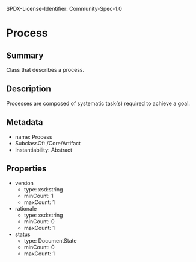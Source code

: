 SPDX-License-Identifier: Community-Spec-1.0

# Process

## Summary

Class that describes a process.

## Description

Processes are composed of systematic task(s) required to achieve a goal.

## Metadata

- name: Process
- SubclassOf: /Core/Artifact
- Instantiability: Abstract

## Properties
- version
  - type: xsd:string
  - minCount: 1
  - maxCount: 1
- rationale 
  - type: xsd:string
  - minCount: 0
  - maxCount: 1
- status
  - type: DocumentState
  - minCount: 0
  - maxCount: 1
